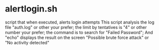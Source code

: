 # alertlogin.sh
script that when executed, alerts login attempts
This script analysis the log file "auth.log" or other your prefer;
the limit by tentatives is "4" or other number your prefer;
the command is to search for "Failed Password";
And "echo" displays the result on the screen "Possible brute force attack" or "No activity detected"
